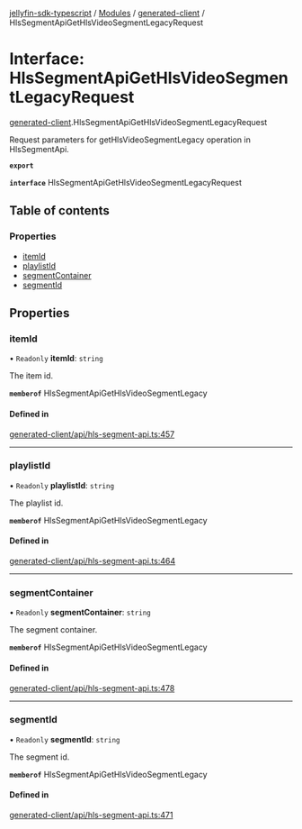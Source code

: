 [jellyfin-sdk-typescript](../README.md) / [Modules](../modules.md) / [generated-client](../modules/generated_client.md) / HlsSegmentApiGetHlsVideoSegmentLegacyRequest

# Interface: HlsSegmentApiGetHlsVideoSegmentLegacyRequest

[generated-client](../modules/generated_client.md).HlsSegmentApiGetHlsVideoSegmentLegacyRequest

Request parameters for getHlsVideoSegmentLegacy operation in HlsSegmentApi.

**`export`**

**`interface`** HlsSegmentApiGetHlsVideoSegmentLegacyRequest

## Table of contents

### Properties

- [itemId](generated_client.HlsSegmentApiGetHlsVideoSegmentLegacyRequest.md#itemid)
- [playlistId](generated_client.HlsSegmentApiGetHlsVideoSegmentLegacyRequest.md#playlistid)
- [segmentContainer](generated_client.HlsSegmentApiGetHlsVideoSegmentLegacyRequest.md#segmentcontainer)
- [segmentId](generated_client.HlsSegmentApiGetHlsVideoSegmentLegacyRequest.md#segmentid)

## Properties

### itemId

• `Readonly` **itemId**: `string`

The item id.

**`memberof`** HlsSegmentApiGetHlsVideoSegmentLegacy

#### Defined in

[generated-client/api/hls-segment-api.ts:457](https://github.com/thornbill/jellyfin-sdk-typescript/blob/46678c1/src/generated-client/api/hls-segment-api.ts#L457)

___

### playlistId

• `Readonly` **playlistId**: `string`

The playlist id.

**`memberof`** HlsSegmentApiGetHlsVideoSegmentLegacy

#### Defined in

[generated-client/api/hls-segment-api.ts:464](https://github.com/thornbill/jellyfin-sdk-typescript/blob/46678c1/src/generated-client/api/hls-segment-api.ts#L464)

___

### segmentContainer

• `Readonly` **segmentContainer**: `string`

The segment container.

**`memberof`** HlsSegmentApiGetHlsVideoSegmentLegacy

#### Defined in

[generated-client/api/hls-segment-api.ts:478](https://github.com/thornbill/jellyfin-sdk-typescript/blob/46678c1/src/generated-client/api/hls-segment-api.ts#L478)

___

### segmentId

• `Readonly` **segmentId**: `string`

The segment id.

**`memberof`** HlsSegmentApiGetHlsVideoSegmentLegacy

#### Defined in

[generated-client/api/hls-segment-api.ts:471](https://github.com/thornbill/jellyfin-sdk-typescript/blob/46678c1/src/generated-client/api/hls-segment-api.ts#L471)
